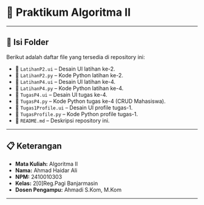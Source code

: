# 📘 Praktikum Algoritma II

---

## 📂 Isi Folder

Berikut adalah daftar file yang tersedia di repository ini:

* 📄 `LatihanP2.ui` – Desain UI latihan ke-2.
* 📄 `LatihanP2.py` – Kode Python latihan ke-2.
* 📄 `LatihanP4.ui` – Desain UI latihan ke-4.
* 📄 `LatihanP4.py` – Kode Python latihan ke-4.
* 📄 `TugasP4.ui` – Desain UI tugas ke-4.
* 📄 `TugasP4.py` – Kode Python tugas ke-4 (CRUD Mahasiswa).
* 📄 `Tugas1Profile.ui` – Desain UI profile tugas-1.
* 📄 `TugasProfile.py` – Kode Python profile tugas-1.
* 📄 `README.md` – Deskripsi repository ini.

---

## 📋 Keterangan

* **Mata Kuliah:** Algoritma II
* **Nama:** Ahmad Haidar Ali
* **NPM:** 2410010303
* **Kelas:** 2[0]Reg.Pagi Banjarmasin
* **Dosen Pengampu:** Ahmadi S.Kom, M.Kom

---

